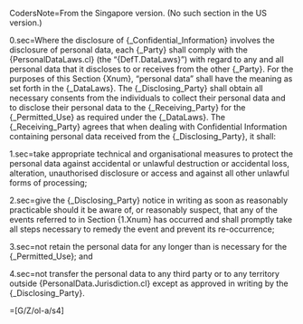 CodersNote=From the Singapore version. (No such section in the US version.)

0.sec=Where the disclosure of {_Confidential_Information} involves the disclosure of personal data, each {_Party} shall comply with the {PersonalDataLaws.cl} (the “{DefT.DataLaws}”) with regard to any and all personal data that it discloses to or receives from the other {_Party}.  For the purposes of this Section {Xnum}, “personal data” shall have the meaning as set forth in the {_DataLaws}.  The {_Disclosing_Party} shall obtain all necessary consents from the individuals to collect their personal data and to disclose their personal data to the {_Receiving_Party} for the {_Permitted_Use} as required under the {_DataLaws}. The {_Receiving_Party} agrees that when dealing with Confidential Information containing personal data received from the {_Disclosing_Party}, it shall:

1.sec=take appropriate technical and organisational measures to protect the personal data against accidental or unlawful destruction or accidental loss, alteration, unauthorised disclosure or access and against all other unlawful forms of processing;

2.sec=give the {_Disclosing_Party} notice in writing as soon as reasonably practicable should it be aware of, or reasonably suspect, that any of the events referred to in Section {1.Xnum} has occurred and shall promptly take all steps necessary to remedy the event and prevent its re-occurrence;

3.sec=not retain the personal data for any longer than is necessary for the {_Permitted_Use}; and

4.sec=not transfer the personal data to any third party or to any territory outside {PersonalData.Jurisdiction.cl} except as approved in writing by the {_Disclosing_Party}. 

=[G/Z/ol-a/s4]
